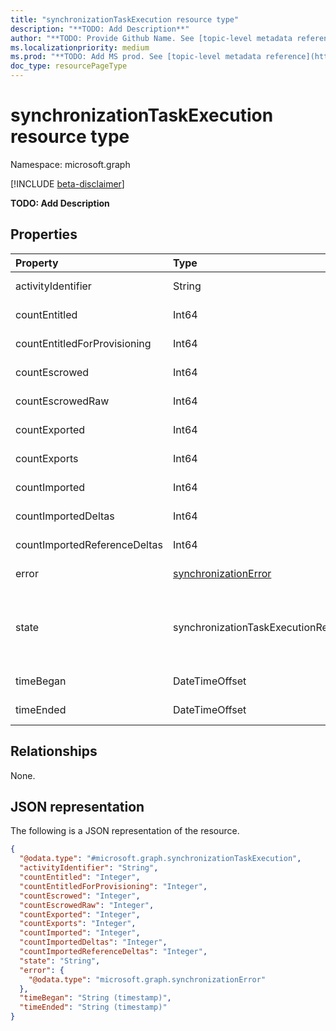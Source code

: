 ```yaml
---
title: "synchronizationTaskExecution resource type"
description: "**TODO: Add Description**"
author: "**TODO: Provide Github Name. See [topic-level metadata reference](https://msgo.azurewebsites.net/add/document/guidelines/metadata.html#topic-level-metadata)**"
ms.localizationpriority: medium
ms.prod: "**TODO: Add MS prod. See [topic-level metadata reference](https://msgo.azurewebsites.net/add/document/guidelines/metadata.html#topic-level-metadata)**"
doc_type: resourcePageType
---
```


# synchronizationTaskExecution resource type

Namespace: microsoft.graph

[!INCLUDE [beta-disclaimer](../../includes/beta-disclaimer.md)]

**TODO: Add Description**

## Properties
|Property|Type|Description|
|:---|:---|:---|
|activityIdentifier|String|**TODO: Add Description**|
|countEntitled|Int64|**TODO: Add Description**|
|countEntitledForProvisioning|Int64|**TODO: Add Description**|
|countEscrowed|Int64|**TODO: Add Description**|
|countEscrowedRaw|Int64|**TODO: Add Description**|
|countExported|Int64|**TODO: Add Description**|
|countExports|Int64|**TODO: Add Description**|
|countImported|Int64|**TODO: Add Description**|
|countImportedDeltas|Int64|**TODO: Add Description**|
|countImportedReferenceDeltas|Int64|**TODO: Add Description**|
|error|[synchronizationError](../resources/synchronizationerror.md)|**TODO: Add Description**|
|state|synchronizationTaskExecutionResult|**TODO: Add Description**. The possible values are: `Succeeded`, `Failed`, `EntryLevelErrors`.|
|timeBegan|DateTimeOffset|**TODO: Add Description**|
|timeEnded|DateTimeOffset|**TODO: Add Description**|

## Relationships
None.

## JSON representation
The following is a JSON representation of the resource.
<!-- {
  "blockType": "resource",
  "@odata.type": "microsoft.graph.synchronizationTaskExecution"
}
-->
``` json
{
  "@odata.type": "#microsoft.graph.synchronizationTaskExecution",
  "activityIdentifier": "String",
  "countEntitled": "Integer",
  "countEntitledForProvisioning": "Integer",
  "countEscrowed": "Integer",
  "countEscrowedRaw": "Integer",
  "countExported": "Integer",
  "countExports": "Integer",
  "countImported": "Integer",
  "countImportedDeltas": "Integer",
  "countImportedReferenceDeltas": "Integer",
  "state": "String",
  "error": {
    "@odata.type": "microsoft.graph.synchronizationError"
  },
  "timeBegan": "String (timestamp)",
  "timeEnded": "String (timestamp)"
}
```


